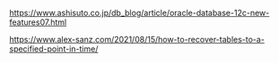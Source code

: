 <p><a href="https://www.ashisuto.co.jp/db_blog/article/oracle-database-12c-new-features07.html">https://www.ashisuto.co.jp/db_blog/article/oracle-database-12c-new-features07.html</a></p>
<p><a href="https://www.alex-sanz.com/2021/08/15/how-to-recover-tables-to-a-specified-point-in-time/">https://www.alex-sanz.com/2021/08/15/how-to-recover-tables-to-a-specified-point-in-time/</a></p>